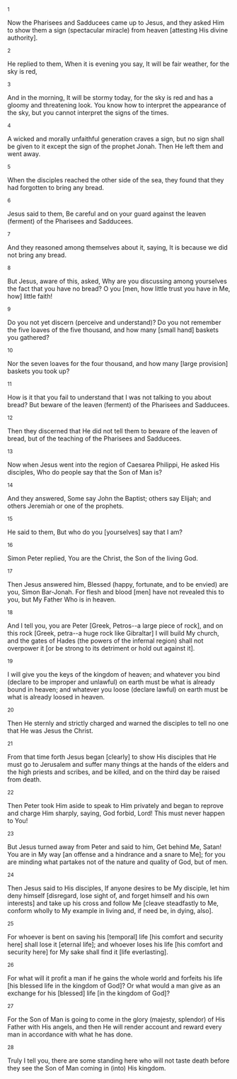 <sup>1</sup> 

Now the Pharisees and Sadducees came up to Jesus, and they asked Him to show them a sign (spectacular miracle) from heaven [attesting His divine authority]. 

<sup>2</sup> 

He replied to them, When it is evening you say, It will be fair weather, for the sky is red, 

<sup>3</sup> 

And in the morning, It will be stormy today, for the sky is red and has a gloomy and threatening look. You know how to interpret the appearance of the sky, but you cannot interpret the signs of the times. 

<sup>4</sup> 

A wicked and morally unfaithful generation craves a sign, but no sign shall be given to it except the sign of the prophet Jonah. Then He left them and went away. 

<sup>5</sup> 

When the disciples reached the other side of the sea, they found that they had forgotten to bring any bread. 

<sup>6</sup> 

Jesus said to them, Be careful and on your guard against the leaven (ferment) of the Pharisees and Sadducees. 

<sup>7</sup> 

And they reasoned among themselves about it, saying, It is because we did not bring any bread. 

<sup>8</sup> 

But Jesus, aware of this, asked, Why are you discussing among yourselves the fact that you have no bread? O you [men, how little trust you have in Me, how] little faith! 

<sup>9</sup> 

Do you not yet discern (perceive and understand)? Do you not remember the five loaves of the five thousand, and how many [small hand] baskets you gathered? 

<sup>10</sup> 

Nor the seven loaves for the four thousand, and how many [large provision] baskets you took up? 

<sup>11</sup> 

How is it that you fail to understand that I was not talking to you about bread? But beware of the leaven (ferment) of the Pharisees and Sadducees. 

<sup>12</sup> 

Then they discerned that He did not tell them to beware of the leaven of bread, but of the teaching of the Pharisees and Sadducees. 

<sup>13</sup> 

Now when Jesus went into the region of Caesarea Philippi, He asked His disciples, Who do people say that the Son of Man is? 

<sup>14</sup> 

And they answered, Some say John the Baptist; others say Elijah; and others Jeremiah or one of the prophets. 

<sup>15</sup> 

He said to them, But who do you [yourselves] say that I am? 

<sup>16</sup> 

Simon Peter replied, You are the Christ, the Son of the living God. 

<sup>17</sup> 

Then Jesus answered him, Blessed (happy, fortunate, and to be envied) are you, Simon Bar-Jonah. For flesh and blood [men] have not revealed this to you, but My Father Who is in heaven. 

<sup>18</sup> 

And I tell you, you are Peter [Greek, Petros--a large piece of rock], and on this rock [Greek, petra--a huge rock like Gibraltar] I will build My church, and the gates of Hades (the powers of the infernal region) shall not overpower it [or be strong to its detriment or hold out against it]. 

<sup>19</sup> 

I will give you the keys of the kingdom of heaven; and whatever you bind (declare to be improper and unlawful) on earth must be what is already bound in heaven; and whatever you loose (declare lawful) on earth must be what is already loosed in heaven. 

<sup>20</sup> 

Then He sternly and strictly charged and warned the disciples to tell no one that He was Jesus the Christ. 

<sup>21</sup> 

From that time forth Jesus began [clearly] to show His disciples that He must go to Jerusalem and suffer many things at the hands of the elders and the high priests and scribes, and be killed, and on the third day be raised from death. 

<sup>22</sup> 

Then Peter took Him aside to speak to Him privately and began to reprove and charge Him sharply, saying, God forbid, Lord! This must never happen to You! 

<sup>23</sup> 

But Jesus turned away from Peter and said to him, Get behind Me, Satan! You are in My way [an offense and a hindrance and a snare to Me]; for you are minding what partakes not of the nature and quality of God, but of men. 

<sup>24</sup> 

Then Jesus said to His disciples, If anyone desires to be My disciple, let him deny himself [disregard, lose sight of, and forget himself and his own interests] and take up his cross and follow Me [cleave steadfastly to Me, conform wholly to My example in living and, if need be, in dying, also]. 

<sup>25</sup> 

For whoever is bent on saving his [temporal] life [his comfort and security here] shall lose it [eternal life]; and whoever loses his life [his comfort and security here] for My sake shall find it [life everlasting]. 

<sup>26</sup> 

For what will it profit a man if he gains the whole world and forfeits his life [his blessed life in the kingdom of God]? Or what would a man give as an exchange for his [blessed] life [in the kingdom of God]? 

<sup>27</sup> 

For the Son of Man is going to come in the glory (majesty, splendor) of His Father with His angels, and then He will render account and reward every man in accordance with what he has done. 

<sup>28</sup> 

Truly I tell you, there are some standing here who will not taste death before they see the Son of Man coming in (into) His kingdom.